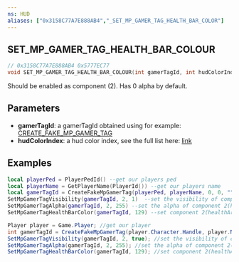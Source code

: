```yaml
---
ns: HUD
aliases: ["0x3158C77A7E888AB4","_SET_MP_GAMER_TAG_HEALTH_BAR_COLOR"]
---
```

## SET_MP_GAMER_TAG_HEALTH_BAR_COLOUR

```c
// 0x3158C77A7E888AB4 0x5777EC77
void SET_MP_GAMER_TAG_HEALTH_BAR_COLOUR(int gamerTagId, int hudColorIndex);
```

Should be enabled as component (2). Has 0 alpha by default.  

## Parameters
* **gamerTagId**: a gamerTagId obtained using  for example: [CREATE_FAKE_MP_GAMER_TAG](https://runtime.fivem.net/doc/natives/?_0xBFEFE3321A3F5015)
* **hudColorIndex**: a hud color index, see the full list here: [link](https://docs.fivem.net/docs/game-references/hud-colors/)

## Examples
```lua
local playerPed = PlayerPedId() --get our players ped
local playerName = GetPlayerName(PlayerId()) --get our players name
local gamerTagId = CreateFakeMpGamerTag(playerPed, playerName, 0, 0, "", 0) --create a gamer tag
SetMpGamerTagVisibility(gamerTagId, 2, 1)  --set the visibility of component 2(healthArmour) to true
SetMpGamerTagAlpha(gamerTagId, 2, 255) --set the alpha of component 2(healthArmour) to 255
SetMpGamerTagHealthBarColor(gamerTagId, 129) --set component 2(healthArmour) color to 129(HUD_COLOUR_YOGA) 
```

```cs
Player player = Game.Player; //get our player
int gamerTagId = CreateFakeMpGamerTag(player.Character.Handle, player.Name, false, false, null, 0); //create a gamer tag
SetMpGamerTagVisibility(gamerTagId, 2, true); //set the visibility of component 2(healthArmour) to true
SetMpGamerTagAlpha(gamerTagId, 2, 255); //set the alpha of component 2(healthArmour) to 255
SetMpGamerTagHealthBarColor(gamerTagId, 129); //set component 2(healthArmour) color to 129(HUD_COLOUR_YOGA) 
```
